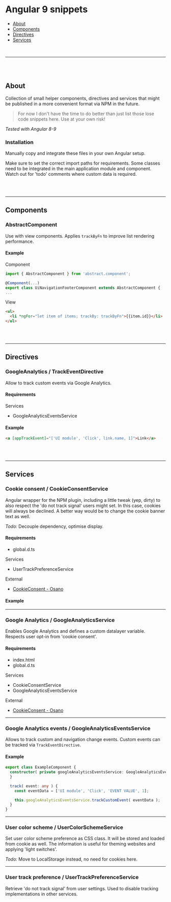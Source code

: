 # Angular 9 snippets

- [About](#about)
- [Components](#components)
- [Directives](#directives)
- [Services](#services)

<br>

---


<br><br>

## About

Collection of small helper components, directives and services that might be published in a more convenient format via NPM in the future.

> For now I don't have the time to do better than just list those lose code snippets here. Use at your own risk!

*Tested with Angular 8-9*


### Installation

Manually copy and integrate these files in your own Angular setup.

Make sure to set the correct import paths for requirements.
Some classes need to be integrated in the main application module and component.
Watch out for 'todo' comments where custom data is required.


<br><br>

---

## Components

### AbstractComponent

Use with view components. Applies `trackByFn` to improve list rendering performance.

#### Example

Component

```ts
import { AbstractComponent } from 'abstract.component';

@Component(...)
export class UiNavigationFooterComponent extends AbstractComponent {
...
```

View

```html
<ul>
  <li *ngFor="let item of items; trackBy: trackByFn">{{item.id}}</li>
</ul>
```

<br><br>

---

## Directives

### GoogleAnalytics / TrackEventDirective

Allow to track custom events via Google Analytics.

#### Requirements

Services
- GoogleAnalyticsEventsService

#### Example

```html
<a [appTrackEvent]="['UI module', 'Click', link.name, 1]">Link</a>
```

<br><br>

---

## Services

### Cookie consent / CookieConsentService

Angular wrapper for the NPM plugin, including a little tweak (yep, dirty) to also respect the 'do not track signal' users might set. In this case, cookies will always be declined. A better way would be to change the cookie banner text as well.

*Todo:* Decouple dependency, optimise display.


#### Requirements

- global.d.ts

Services
- UserTrackPreferenceService

External
- [CookieConsent - Osano](https://www.npmjs.com/package/cookieconsent)

#### Example

---

### Google Analytics / GoogleAnalyticsService

Enables Google Analytics and defines a custom datalayer variable.
Respects user opt-in from 'cookie consent'.

#### Requirements

- index.html
- global.d.ts

Services
- CookieConsentService
- GoogleAnalyticsEventsService

External
- [CookieConsent - Osano](https://www.npmjs.com/package/cookieconsent)


---

### Google Analytics events / GoogleAnalyticsEventsService

Allows to track custom and navigation change events.
Custom events can be tracked via `TrackEventDirective`.

#### Example

```ts
export class ExampleComponent {
  constructor( private googleAnalyticsEventsService: GoogleAnalyticsEventsService ) {
  }

  track( event: any ) {
    const eventData = ['UI module', 'Click', 'EVENT VALUE', 1];

    this.googleAnalyticsEventsService.trackCustomEvent( eventData );
  }
}
```


---

### User color scheme / UserColorSchemeService

Set user color scheme preference as CSS class. It will be stored and loaded from cookie as well. The information is useful for theming websites and applying 'light switches'.

*Todo:* Move to LocalStorage instead, no need for cookies here.

---

### User track preference / UserTrackPreferenceService

Retrieve 'do not track signal' from user settings. Used to disable tracking implementations in other services.

